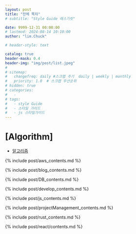 ```yaml
---
layout: post
title: "전체 목차"
# subtitle: "Style Guide 레스기릿"

date: 9999-12-31 00:00:00
# lastmod: 2024-08-14 10:10:00
author: "lim.Chuck"

# header-style: text

catalog: true
header-mask: 0.4
header-img: "img/post/list.jpeg"
#
# sitemap:
#   changefreq: daily #스크랩 주기  daily | weekly | monthly
#   priority: 1.0  # 스크랩 우선순위
# hidden: true
# categories:
#   -
# tags:
#   - style Guide
#   - 스타일 가이드
#   - js 스타일가이드
---
```


# [Algorithm]

- [알고리즘](/algorithm/2024/10/14/algorithms/)

{% include post/aws_contents.md %}

{% include post/blog_contents.md %}

{% include post/DB_contents.md %}

{% include post/develop_contents.md %}

{% include post/js_contents.md %}

{% include post/projectManagement_contents.md %}

{% include post/rust_contents.md %}

{% include post/react/contents.md %}
